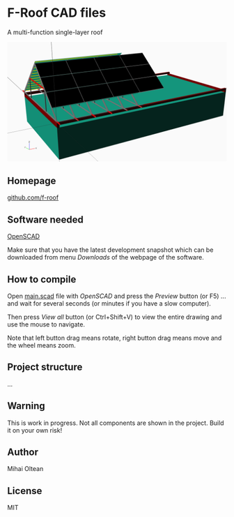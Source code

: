 # F-Roof CAD files
A multi-function single-layer roof

![f-roof-cad](images/f_roof_cad.png)

## Homepage

[github.com/f-roof](https://github.com/f-roof)

## Software needed

[OpenSCAD](http://www.openscad.org)

Make sure that you have the latest development snapshot which can be downloaded from menu _Downloads_ of the webpage of the software.

## How to compile

Open [main.scad](main.scad) file with _OpenSCAD_ and press the _Preview_ button (or F5) ... and wait for several seconds (or minutes if you have a slow computer).

Then press _View all_ button (or Ctrl+Shift+V) to view the entire drawing and use the mouse to navigate.

Note that left button drag means rotate, right button drag means move and the wheel means zoom.

## Project structure

...

## Warning

This is work in progress.
Not all components are shown in the project.
Build it on your own risk!

## Author

Mihai Oltean

## License

MIT